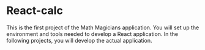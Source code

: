 # React-calc
This is the first project of the Math Magicians application. You will set up the environment and tools needed to develop a React application. In the following projects, you will develop the actual application.
